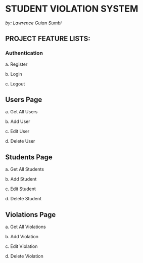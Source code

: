 # __**STUDENT VIOLATION SYSTEM**__

_by: Lawrence Guian Sumbi_

## __**PROJECT FEATURE LISTS:**__

### Authentication

a. Register

b. Login

c. Logout

## Users Page

a. Get All Users

b. Add User

c. Edit User

d. Delete User

## Students Page

a. Get All Students

b. Add Student

c. Edit Student

d. Delete Student

## Violations Page

a. Get All Violations

b. Add Violation

c. Edit Violation

d. Delete Violation

